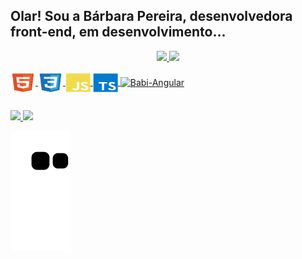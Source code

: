 <h2>Olar!  Sou a Bárbara Pereira, desenvolvedora front-end, em desenvolvimento...</h2>

<div align="center">
  <a href="https://github.com/barbarapereira">
  <img height="180em" src="https://github-readme-stats.vercel.app/api?username=barbarapereira&show_icons=true&theme=panda&include_all_commits=true&count_private=true"/>
  <img height="180em" src="https://github-readme-stats.vercel.app/api/top-langs/?username=barbarapereira&layout=compact&langs_count=7&theme=panda"/>
</div>
<div style="display: inline_block"><br>
  <img align="center" alt="Babi-HTML" height="30" width="40" src="https://raw.githubusercontent.com/devicons/devicon/master/icons/html5/html5-original.svg">
  <img align="center" alt="Babi-CSS" height="30" width="40" src="https://raw.githubusercontent.com/devicons/devicon/master/icons/css3/css3-original.svg">
   <img align="center" alt="Babi-Js" height="30" width="40" src="https://raw.githubusercontent.com/devicons/devicon/master/icons/javascript/javascript-plain.svg">
  <img align="center" alt="Babi-Ts" height="30" width="40" src="https://raw.githubusercontent.com/devicons/devicon/master/icons/typescript/typescript-plain.svg">
  <img align="center" alt="Babi-Angular" height="30" width="40" src="https://cdn.jsdelivr.net/gh/devicons/devicon/icons/angularjs/angularjs-original.svg" />  
</div>
  
##
 
<div> 
  <a href = "mailto:barbara.pereira1990@gmail.com"><img src="https://img.shields.io/badge/-Gmail-%23333?style=for-the-badge&logo=gmail&logoColor=white" target="_blank">   </a>
  <a href="https://www.linkedin.com/in/barbara-frontend-developer" target="_blank"><img src="https://img.shields.io/badge/-LinkedIn-%230077B5?style=for-the-badge&logo=linkedin&logoColor=white" target="_blank"></a> 
  
  ![Snake animation](https://github.com/rafaballerini/rafaballerini/blob/output/github-contribution-grid-snake.svg)
 
</div>
